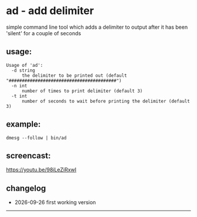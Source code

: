 # ad - add delimiter

simple command line tool which adds a delimiter to output after it has been 'silent' for a couple of seconds

## usage:

    Usage of 'ad':
      -d string
          the delimiter to be printed out (default "#########################################")
      -n int
          number of times to print delimiter (default 3)
      -t int
          number of seconds to wait before printing the delimiter (default 3)

## example:

    dmesg --follow | bin/ad

## screencast:

https://youtu.be/98iLeZiRxwI

## changelog

* 2026-09-26 first working version

----
